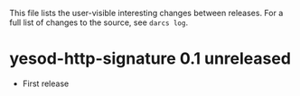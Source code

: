 This file lists the user-visible interesting changes between releases. For a
full list of changes to the source, see `darcs log`.



yesod-http-signature 0.1        unreleased
==========================================

* First release
